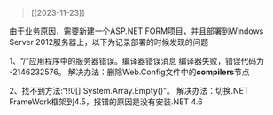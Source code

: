 >[[2023-11-23]]

由于业务原因，需要新建一个ASP.NET FORM项目，并且部署到Windows Server 2012服务器上，以下为记录部署的时候发现的问题

1、“/”应用程序中的服务器错误。编译器错误消息 编译器失败，错误代码为 -2146232576。
解决办法：删除Web.Config文件中的**compilers**节点

2、找不到方法:“!!0[] System.Array.Empty()”。
解决办法：切换.NET FrameWork框架到4.5，报错的原因是没有安装.NET 4.6

